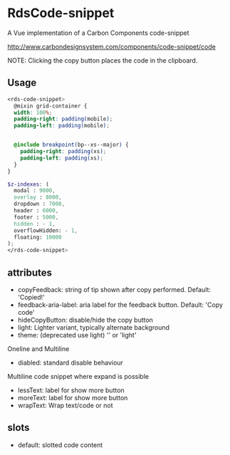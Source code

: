 # RdsCode-snippet

A Vue implementation of a Carbon Components code-snippet

http://www.carbondesignsystem.com/components/code-snippet/code

NOTE: Clicking the copy button places the code in the clipboard.

## Usage

```scss
<rds-code-snippet>
  @mixin grid-container {
  width: 100%;
  padding-right: padding(mobile);
  padding-left: padding(mobile);


  @include breakpoint(bp--xs--major) {
    padding-right: padding(xs);
    padding-left: padding(xs);
  }
}

$z-indexes: (
  modal : 9000,
  overlay : 8000,
  dropdown : 7000,
  header : 6000,
  footer : 5000,
  hidden : - 1,
  overflowHidden: - 1,
  floating: 10000
);
</rds-code-snippet>
```

## attributes

- copyFeedback: string of tip shown after copy performed. Default: 'Copied!'
- feedback-aria-label: aria label for the feedback button. Default: 'Copy code'
- hideCopyButton: disable/hide the copy button
- light: Lighter variant, typically alternate background
- theme: (deprecated use light) '' or 'light'

Oneline and Multiline

- diabled: standard disable behaviour

Multiline code snippet where expand is possible

- lessText: label for show more button
- moreText: label for show more button
- wrapText: Wrap text/code or not

## slots

- default: slotted code content
